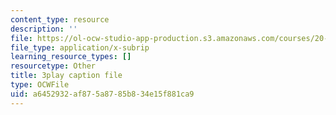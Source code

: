 ```yaml
---
content_type: resource
description: ''
file: https://ol-ocw-studio-app-production.s3.amazonaws.com/courses/20-219-becoming-the-next-bill-nye-writing-and-hosting-the-educational-show-january-iap-2015/a6452932af875a8785b834e15f881ca9_PfbifHBnFJA.vtt
file_type: application/x-subrip
learning_resource_types: []
resourcetype: Other
title: 3play caption file
type: OCWFile
uid: a6452932-af87-5a87-85b8-34e15f881ca9
---
```


